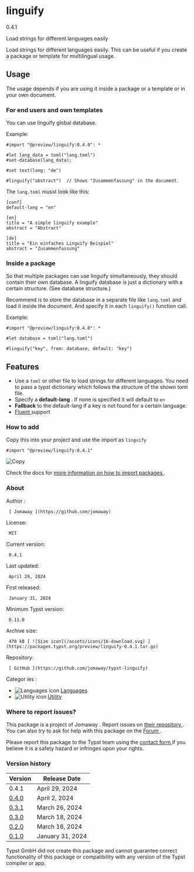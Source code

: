 #  linguify

0.4.1

Load strings for different languages easily

Load strings for different languages easily. This can be useful if you create
a package or template for multilingual usage.

##  Usage

The usage depends if you are using it inside a package or a template or in
your own document.

###  For end users and own templates

You can use linguify global database.

Example:

    
    
    #import "@preview/linguify:0.4.0": *
    
    #let lang_data = toml("lang.toml")
    #set-database(lang_data);
    
    #set text(lang: "de")
    
    #linguify("abstract")  // Shows "Zusammenfassung" in the document.
    

The ` lang.toml ` musst look like this:

    
    
    [conf]
    default-lang = "en"
    
    [en]
    title = "A simple linguify example"
    abstract = "Abstract"
    
    [de]
    title = "Ein einfaches Linguify Beispiel"
    abstract = "Zusammenfassung"
    

###  Inside a package

So that multiple packages can use linguify simultaneously, they should contain
their own database. A linguify database is just a dictionary with a certain
structure. (See database structure.)

Recommend is to store the database in a separate file like ` lang.toml ` and
load it inside the document. And specify it in each ` linguify() ` function
call.

Example:

    
    
    #import "@preview/linguify:0.4.0": *
    
    #let database = toml("lang.toml")
    
    #linguify("key", from: database, default: "key")
    

##  Features

  * Use a ` toml ` or other file to load strings for different languages. You need to pass a typst dictionary which follows the structure of the shown toml file. 
  * Specify a **default-lang** . If none is specified it will default to ` en `
  * **Fallback** to the default-lang if a key is not found for a certain language. 
  * [ Fluent ](https://projectfluent.org/) support 

###  How to add

Copy this into your project and use the import as  ` linguify `

    
    
    #import "@preview/linguify:0.4.1"

![Copy](/assets/icons/16-copy.svg)

Check the docs for  [ more information on how to import packages
](https://typst.app/docs/reference/scripting/#packages) .

###  About

Author  :

     [ Jomaway ](https://github.com/jomaway)
License:

     MIT 
Current version:

     0.4.1 
Last updated:

     April 29, 2024 
First released:

     January 31, 2024 
Minimum Typst version:

     0.11.0 
Archive size:

     470 kB [ ![Size icon](/assets/icons/16-download.svg) ](https://packages.typst.org/preview/linguify-0.4.1.tar.gz)
Repository:

     [ GitHub ](https://github.com/jomaway/typst-linguify)
Categor  ies  :

    

  * ![Languages icon](/assets/icons/16-world.svg) [ Languages ](https://typst.app/universe/search/?category=languages)
  * ![Utility icon](/assets/icons/16-hammer.svg) [ Utility ](https://typst.app/universe/search/?category=utility)

###  Where to report issues?

This  package  is a project of  Jomaway  .  Report issues on  [ their
repository ](https://github.com/jomaway/typst-linguify) .  You can also try to
ask for help with this  package  on the  [ Forum ](https://forum.typst.app) .

Please report this  package  to the Typst team using the  [ contact form
](https://typst.app/contact) if you believe it is a safety hazard or infringes
upon your rights.

###  Version history

Version  |  Release Date   
---|---  
0.4.1  |  April 29, 2024   
[ 0.4.0 ](https://typst.app/universe/package/linguify/0.4.0/) |  April 2, 2024   
[ 0.3.1 ](https://typst.app/universe/package/linguify/0.3.1/) |  March 26, 2024   
[ 0.3.0 ](https://typst.app/universe/package/linguify/0.3.0/) |  March 18, 2024   
[ 0.2.0 ](https://typst.app/universe/package/linguify/0.2.0/) |  March 16, 2024   
[ 0.1.0 ](https://typst.app/universe/package/linguify/0.1.0/) |  January 31, 2024   
  
Typst GmbH did not create this  package  and cannot guarantee correct
functionality of this  package  or compatibility with any version of the Typst
compiler or app.

